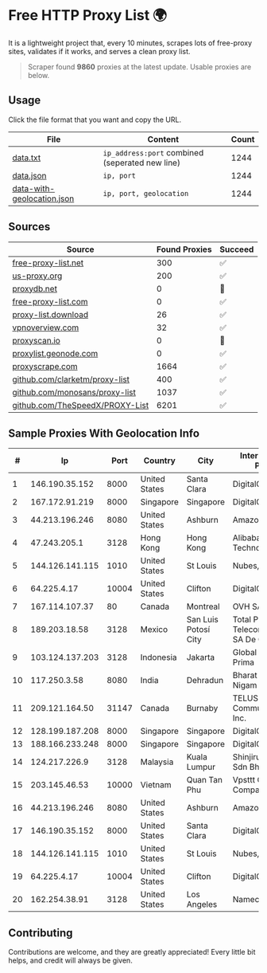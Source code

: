 
# Free HTTP Proxy List 🌍

It is a lightweight project that, every 10 minutes, scrapes lots of free-proxy sites, validates if it works, and serves a clean proxy list.


> Scraper found **9860** proxies at the latest update. Usable proxies are below.

## Usage

Click the file format that you want and copy the URL.


|File|Content|Count|
|----|-------|-----|
|[data.txt](https://raw.githubusercontent.com/themiralay/Proxy-List-World/master/data.txt)|`ip_address:port` combined (seperated new line)|1244|
|[data.json](https://raw.githubusercontent.com/themiralay/Proxy-List-World/master/data.json)|`ip, port`|1244|
|[data-with-geolocation.json](https://raw.githubusercontent.com/themiralay/Proxy-List-World/master/data-with-geolocation.json)|`ip, port, geolocation`|1244|

## Sources

|Source|Found Proxies|Succeed|
|------|-------------|-------|
|[free-proxy-list.net](https://free-proxy-list.net)|300|✅|
|[us-proxy.org](https://www.us-proxy.org)|200|✅|
|[proxydb.net](http://proxydb.net)|0|🚫|
|[free-proxy-list.com](https://free-proxy-list.com/?page=&port=&type%5B%5D=http&type%5B%5D=https&up_time=0&search=Search)|0|✅|
|[proxy-list.download](https://www.proxy-list.download/HTTP)|26|✅|
|[vpnoverview.com](https://vpnoverview.com/privacy/anonymous-browsing/free-proxy-servers)|32|✅|
|[proxyscan.io](https://www.proxyscan.io)|0|🚫|
|[proxylist.geonode.com](https://proxylist.geonode.com/api/proxy-list?limit=300&page=1&sort_by=lastChecked&sort_type=desc&protocols=http,https)|0|✅|
|[proxyscrape.com](https://api.proxyscrape.com/v2/?request=displayproxies&protocol=http&timeout=10000&country=all&ssl=all&anonymity=all)|1664|✅|
|[github.com/clarketm/proxy-list](https://raw.githubusercontent.com/clarketm/proxy-list/master/proxy-list-raw.txt)|400|✅|
|[github.com/monosans/proxy-list](https://raw.githubusercontent.com/monosans/proxy-list/main/proxies/http.txt)|1037|✅|
|[github.com/TheSpeedX/PROXY-List](https://raw.githubusercontent.com/TheSpeedX/PROXY-List/master/http.txt)|6201|✅|


## Sample Proxies With Geolocation Info

|#|Ip|Port|Country|City|Internet Service Provider|
|-|--|----|-------|----|-------------------------|
|1|146.190.35.152|8000|United States|Santa Clara|DigitalOcean, LLC|
|2|167.172.91.219|8000|Singapore|Singapore|DigitalOcean, LLC|
|3|44.213.196.246|8080|United States|Ashburn|Amazon.com|
|4|47.243.205.1|3128|Hong Kong|Hong Kong|Alibaba (US) Technology Co., Ltd.|
|5|144.126.141.115|1010|United States|St Louis|Nubes, LLC|
|6|64.225.4.17|10004|United States|Clifton|DigitalOcean, LLC|
|7|167.114.107.37|80|Canada|Montreal|OVH SAS|
|8|189.203.18.58|3128|Mexico|San Luis Potosí City|Total Play Telecomunicaciones SA De CV|
|9|103.124.137.203|3128|Indonesia|Jakarta|Global Media Data Prima|
|10|117.250.3.58|8080|India|Dehradun|Bharat Sanchar Nigam Ltd|
|11|209.121.164.50|31147|Canada|Burnaby|TELUS Communications Inc.|
|12|128.199.187.208|8000|Singapore|Singapore|DigitalOcean, LLC|
|13|188.166.233.248|8000|Singapore|Singapore|DigitalOcean, LLC|
|14|124.217.226.9|3128|Malaysia|Kuala Lumpur|Shinjiru Technology Sdn Bhd|
|15|203.145.46.53|10000|Vietnam|Quan Tan Phu|Vpsttt Computer Company Limited|
|16|44.213.196.246|8080|United States|Ashburn|Amazon.com|
|17|146.190.35.152|8000|United States|Santa Clara|DigitalOcean, LLC|
|18|144.126.141.115|1010|United States|St Louis|Nubes, LLC|
|19|64.225.4.17|10004|United States|Clifton|DigitalOcean, LLC|
|20|162.254.38.91|3128|United States|Los Angeles|Namecheap, Inc.|



## Contributing

Contributions are welcome, and they are greatly appreciated! Every
little bit helps, and credit will always be given.

